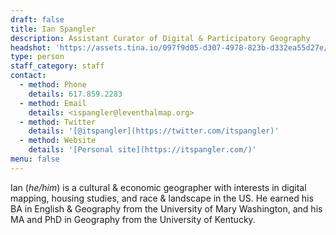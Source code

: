 ```yaml
---
draft: false
title: Ian Spangler
description: Assistant Curator of Digital & Participatory Geography
headshot: 'https://assets.tina.io/097f9d05-d307-4978-823b-d332ea55d27e/Ian Headshot.png'
type: person
staff_category: staff
contact:
  - method: Phone
    details: 617.859.2283
  - method: Email
    details: <ispangler@leventhalmap.org>
  - method: Twitter
    details: '[@itspangler](https://twitter.com/itspangler)'
  - method: Website
    details: '[Personal site](https://itspangler.com/)'
menu: false
---
```


Ian (*he/him*) is a cultural & economic geographer with interests in digital mapping, housing studies, and race & landscape in the US. He earned his BA in English & Geography from the University of Mary Washington, and his MA and PhD in Geography from the University of Kentucky.
